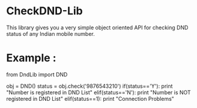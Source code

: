 # CheckDND-Lib
This library gives you a very simple object oriented API for checking DND status of any Indian mobile number.

# Example :

from DndLib import DND

obj = DND()
status = obj.check('9876543210')
if(status=='Y'):
  print "Number is registered in DND List"
elif(status=='N'):
  print "Number is NOT registered in DND List"
elif(status==1):
  print "Connection Problems"
  
